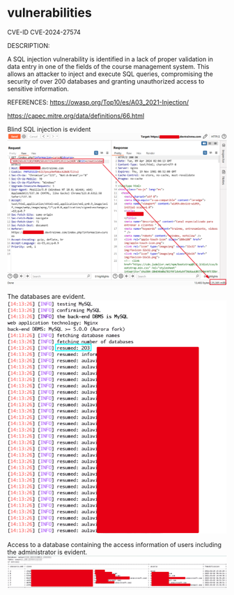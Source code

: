 # vulnerabilities

CVE-ID
CVE-2024-27574

DESCRIPTION:

A SQL injection vulnerability is identified in a lack of proper validation in data entry in one of the fields of the course management system. This allows an attacker to inject and execute SQL queries, compromising the security of over 200 databases and granting unauthorized access to sensitive information.

REFERENCES:
https://owasp.org/Top10/es/A03_2021-Injection/ 

https://capec.mitre.org/data/definitions/66.html




Blind SQL injection is evident
![](https://github.com/7WaySecurity/vulnerabilities/blob/main/Screenshot.png)


The databases are evident.
![](https://github.com/7WaySecurity/vulnerabilities/blob/main/Screenshot1.png)


Access to a database containing the access information of users including the administrator is evident.
![](https://github.com/7WaySecurity/vulnerabilities/blob/main/Screenshot2.png)
